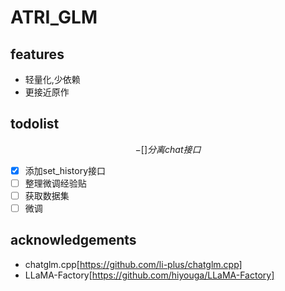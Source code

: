# ATRI_GLM

## features
+ 轻量化,少依赖
+ 更接近原作

## todolist
$$- [ ] 分离chat接口$$
- [x] 添加set_history接口
- [ ] 整理微调经验贴
- [ ] 获取数据集
- [ ] 微调

## acknowledgements
+ chatglm.cpp[https://github.com/li-plus/chatglm.cpp]
+ LLaMA-Factory[https://github.com/hiyouga/LLaMA-Factory]